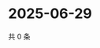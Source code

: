# 2025-06-29

共 0 条

<!-- BEGIN ZHIHUVIDEO -->
<!-- 最后更新时间 Sun Jun 29 2025 17:11:20 GMT+0800 (China Standard Time) -->

<!-- END ZHIHUVIDEO -->
